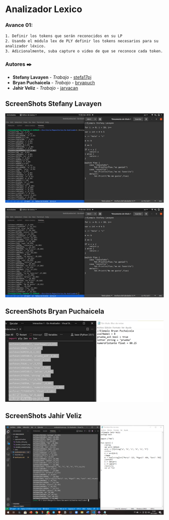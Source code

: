 # Analizador Lexico

### Avance 01: 
```
1. Definir los tokens que serán reconocidos en su LP
2. Usando el módulo lex de PLY definir los tokens necesarios para su analizador léxico.
3. Adicionalmente, suba capture o video de que se reconoce cada token.
```
### Autores ✒️
* **Stefany Lavayen** - *Trabajo* - [stefa17pj](https://github.com/stefa17pj)
* **Bryan Puchaicela** - *Trabajo* - [bryapuch](https://github.com/bryapuch)
* **Jahir Veliz** - *Trabajo* - [jarvacan](https://github.com/jarvacan)


## ScreenShots Stefany Lavayen

<p align="center">
  <img src="capturasPruebas/prueba_Lavayen1.png" width="650" title="ScreenShots of Stefany">
</p>

<p align="center">
  <img src="capturasPruebas/prueba_Lavayen2.png" width="650" title="ScreenShots of Stefany">
</p>

## ScreenShots Bryan Puchaicela
<p align="center">
  <img src="capturasPruebas/Prueba_BryanP.png" width="650" title="ScreenShots of Bryan P">
</p>


## ScreenShots Jahir Veliz

<p align="center">
  <img src="capturasPruebas/Prueba_Jahir.png" width="650" title="ScreenShots of Jahir Veliz">
</p>